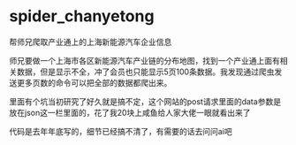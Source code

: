 # spider_chanyetong
帮师兄爬取产业通上的上海新能源汽车企业信息

师兄要做一个上海市各区新能源汽车产业链的分布地图，找到一个产业通上面有相关数据，但是显示不全，冲了会员也只能显示5页100条数据。我发现通过爬虫发送更多页数的命令可以把全部的数据都爬出来。

里面有个坑当初研究了好久就是搞不定，这个网站的post请求里面的data参数是放在json这一栏里面的，花了我20块上咸鱼给人家大佬一眼就看出来了

代码是去年年底写的，细节已经搞不清了，有需要的话去问问ai吧
